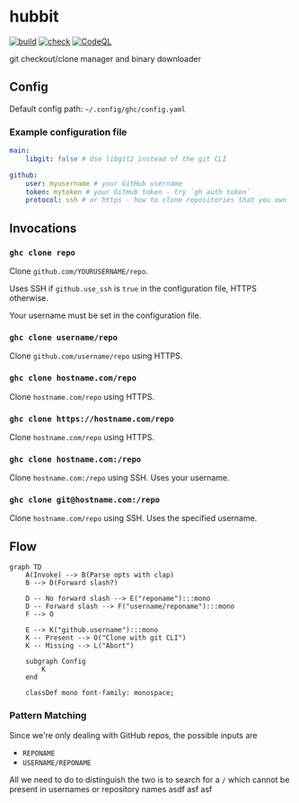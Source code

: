 # hubbit

[![build](https://github.com/daveio/hubbit/actions/workflows/build.yml/badge.svg)](https://github.com/daveio/hubbit/actions/workflows/build.yml) [![check](https://github.com/daveio/hubbit/actions/workflows/check.yaml/badge.svg)](https://github.com/daveio/hubbit/actions/workflows/check.yaml) [![CodeQL](https://github.com/daveio/hubbit/actions/workflows/github-code-scanning/codeql/badge.svg)](https://github.com/daveio/hubbit/actions/workflows/github-code-scanning/codeql)

git checkout/clone manager and binary downloader

## Config

Default config path: `~/.config/ghc/config.yaml`

### Example configuration file

```yaml
main:
    libgit: false # Use libgit2 instead of the git CLI

github:
    user: myusername # your GitHub username
    token: mytoken # your GitHub token - try `gh auth token`
    protocol: ssh # or https - how to clone repositories that you own
```

## Invocations

### `ghc clone repo`

Clone `github.com/YOURUSERNAME/repo`.

Uses SSH if `github.use_ssh` is `true` in the configuration file, HTTPS
otherwise.

Your username must be set in the configuration file.

### `ghc clone username/repo`

Clone `github.com/username/repo` using HTTPS.

### `ghc clone hostname.com/repo`

Clone `hostname.com/repo` using HTTPS.

### `ghc clone https://hostname.com/repo`

Clone `hostname.com/repo` using HTTPS.

### `ghc clone hostname.com:/repo`

Clone `hostname.com:/repo` using SSH. Uses your username.

### `ghc clone git@hostname.com:/repo`

Clone `hostname.com/repo` using SSH. Uses the specified username.

## Flow

```mermaid
graph TD
    A(Invoke) --> B(Parse opts with clap)
    B --> D(Forward slash?)

    D -- No forward slash --> E("reponame"):::mono
    D -- Forward slash --> F("username/reponame"):::mono
    F --> O

    E --> K("github.username"):::mono
    K -- Present --> O("Clone with git CLI")
    K -- Missing --> L("Abort")

    subgraph Config
        K
    end

    classDef mono font-family: monospace;
```

### Pattern Matching

Since we're only dealing with GitHub repos, the possible inputs are

- `REPONAME`
- `USERNAME/REPONAME`

All we need to do to distinguish the two is to search for a `/` which cannot be present in usernames or repository names asdf asf asf
